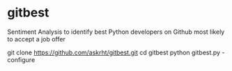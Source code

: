 gitbest
=======

Sentiment Analysis to identify best Python developers on Github most likely to accept a job offer


git clone https://github.com/askrht/gitbest.git
cd gitbest
python gitbest.py -configure
